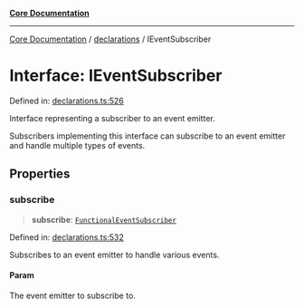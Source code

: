 [**Core Documentation**](../../README.md)

***

[Core Documentation](../../README.md) / [declarations](../README.md) / IEventSubscriber

# Interface: IEventSubscriber

Defined in: [declarations.ts:526](https://github.com/stonemjs/core/blob/85781fe5b87769612839dd6b850ba45186d357fa/src/declarations.ts#L526)

Interface representing a subscriber to an event emitter.

Subscribers implementing this interface can subscribe to an event emitter
and handle multiple types of events.

## Properties

### subscribe

> **subscribe**: [`FunctionalEventSubscriber`](../type-aliases/FunctionalEventSubscriber.md)

Defined in: [declarations.ts:532](https://github.com/stonemjs/core/blob/85781fe5b87769612839dd6b850ba45186d357fa/src/declarations.ts#L532)

Subscribes to an event emitter to handle various events.

#### Param

The event emitter to subscribe to.
